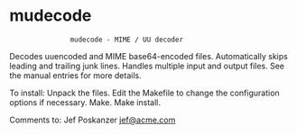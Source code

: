 mudecode
========
                   mudecode - MIME / UU decoder

Decodes uuencoded and MIME base64-encoded files.  Automatically skips
leading and trailing junk lines.  Handles multiple input and output
files.  See the manual entries for more details.


To install:
    Unpack the files.
    Edit the Makefile to change the configuration options if necessary.
    Make.
    Make install.

Comments to:
    Jef Poskanzer <jef@acme.com>

